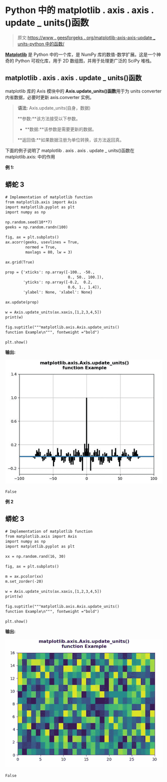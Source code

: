 # Python 中的 matplotlib . axis . axis . update _ units()函数

> 原文:[https://www . geesforgeks . org/matplotlib-axis-axis-update _ units-python 中的函数/](https://www.geeksforgeeks.org/matplotlib-axis-axis-update_units-function-in-python/)

[**Matplotlib**](https://www.geeksforgeeks.org/python-introduction-matplotlib/) 是 Python 中的一个库，是 NumPy 库的数值-数学扩展。这是一个神奇的 Python 可视化库，用于 2D 数组图，并用于处理更广泛的 SciPy 堆栈。

## matplotlib . axis . axis . update _ units()函数

matplotlib 库的 Axis 模块中的 **Axis.update_units()函数**用于为 units converter 内省数据，必要时更新 axis.converter 实例。

> **语法:** Axis.update_units(自身，数据)
> 
> **参数:**该方法接受以下参数。
> 
> *   **数据:**该参数是需要更新的数据。
> 
> **返回值:**如果数据注册为单位转换，该方法返回真。

下面的例子说明了 matplotlib . axis . axis . update _ units()函数在 matplotlib.axis:
中的作用

**例 1:**

## 蟒蛇 3

```
# Implementation of matplotlib function
from matplotlib.axis import Axis
import matplotlib.pyplot as plt  
import numpy as np  

np.random.seed(10**7)  
geeks = np.random.randn(100)  

fig, ax = plt.subplots()  
ax.acorr(geeks, usevlines = True,  
         normed = True,  
         maxlags = 80, lw = 3)  

ax.grid(True)  

prop = {'xticks': np.array([-100., -50., 
                            0., 50., 100.]),  
        'yticks': np.array([-0.2,  0.2,  
                            0.6, 1., 1.4]),  
        'ylabel': None, 'xlabel': None}  

ax.update(prop)

w = Axis.update_units(ax.xaxis,[1,2,3,4,5])
print(w)

fig.suptitle("""matplotlib.axis.Axis.update_units()
function Example\n""", fontweight ="bold")  

plt.show()
```

**输出:**

![](img/90599693b33b14bbb2b94284e442974a.png)

```
False

```

**例 2**

## 蟒蛇 3

```
# Implementation of matplotlib function
from matplotlib.axis import Axis
import numpy as np   
import matplotlib.pyplot as plt   

xx = np.random.rand(16, 30)   

fig, ax = plt.subplots()   

m = ax.pcolor(xx)   
m.set_zorder(-20)

w = Axis.update_units(ax.xaxis,[1,2,3,4,5])
print(w)

fig.suptitle("""matplotlib.axis.Axis.update_units()
function Example\n""", fontweight ="bold")  

plt.show()
```

**输出:**

![](img/2548a242bc0da44efef70acb54ce32fa.png)

```
False

```